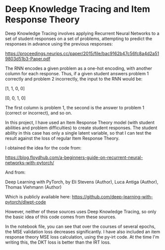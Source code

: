 # Deep Knowledge Tracing and Item Response Theory

Deep Knowledge Tracing involves applying Recurrent Neural Networks to a set of student responses on a set of problems, attempting to predict the responses in advance using the previous responses:

https://proceedings.neurips.cc/paper/2015/file/bac9162b47c56fc8a4d2a519803d51b3-Paper.pdf

The RNN encodes a given problem as a one-hot encoding, with another column for each response.  Thus, if a given student answers problem 1 correctly and problem 2 incorrectly, the input to the RNN would be:

[1, 1, 0, 0]

[0, 0, 1, 0]

The first column is problem 1, the second is the answer to problem 1 (correct or incorrect), and so on.

In this project, I have used an Item Response Theory model (with student abilities and problem difficulties) to create student responses.  The student ability in this case has only a single latent variable, so that I can test the result against the loss of regular Item Response Theory.

I obtained the idea for the code from:

https://blog.floydhub.com/a-beginners-guide-on-recurrent-neural-networks-with-pytorch/

And from:

Deep Learning with PyTorch, by Eli Stevens (Author), Luca Antiga (Author), Thomas Viehmann (Author)

Which is publicly available here: https://github.com/deep-learning-with-pytorch/dlwpt-code

However, neither of these sources uses Deep Knowledge Tracing, so only the basic idea of this code comes from these sources.

In the notebook file, you can see that over the courses of several epochs, the MSE validation loss decreases significantly.  I have also included an item response theory MSE loss calculation, using the py-irt code.  At the time I'm writing this, the DKT loss is better than the IRT loss.
